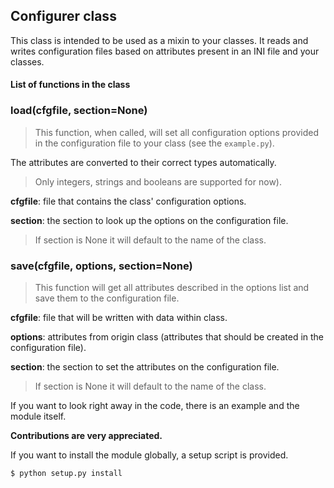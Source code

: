 ## Configurer class

This class is intended to be used as a mixin to your classes.
It reads and writes configuration files based on attributes present in
an INI file and your classes.

#### List of functions in the class


### load(cfgfile, section=None)

> This function, when called, will set all configuration options provided in
the configuration file to your class (see the ```example.py```).

The attributes are converted to their correct types automatically.

> Only integers, strings and booleans are supported for now).

**cfgfile**: file that contains the class' configuration options.

**section**: the section to look up the options on the configuration
file.

> If section is None it will default to the name of the class.

### save(cfgfile, options, section=None)

> This function will get all attributes described in the options list and save them to the configuration file.

**cfgfile**: file that will be written with data within class.

**options**: attributes from origin class (attributes that should be created
in the configuration file).

**section**: the section to set the attributes on the configuration
file.

> If section is None it will default to the name of the class.

If you want to look right away in the code, there is an example and the
module itself.

**Contributions are very appreciated.**

If you want to install the module globally, a setup script is provided.

```
$ python setup.py install
```
